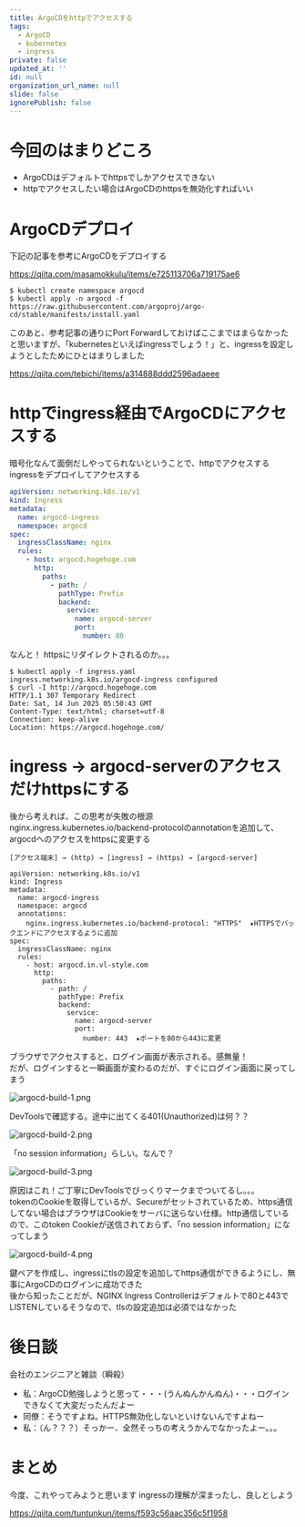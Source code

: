 ```yaml
---
title: ArgoCDをhttpでアクセスする
tags:
  - ArgoCD
  - kubernetes
  - ingress
private: false
updated_at: ''
id: null
organization_url_name: null
slide: false
ignorePublish: false
---
```

# 今回のはまりどころ
- ArgoCDはデフォルトでhttpsでしかアクセスできない
- httpでアクセスしたい場合はArgoCDのhttpsを無効化すればいい

# ArgoCDデプロイ

下記の記事を参考にArgoCDをデプロイする

https://qiita.com/masamokkulu/items/e725113706a719175ae6

```
$ kubectl create namespace argocd
$ kubectl apply -n argocd -f https://raw.githubusercontent.com/argoproj/argo-cd/stable/manifests/install.yaml
```

このあと、参考記事の通りにPort Forwardしておけばここまではまらなかったと思いますが、「kubernetesといえばingressでしょう！」と、ingressを設定しようとしたためにひとはまりしました

https://qiita.com/tebichi/items/a314888ddd2596adaeee

# httpでingress経由でArgoCDにアクセスする

暗号化なんて面倒だしやってられないということで、httpでアクセスするingressをデプロイしてアクセスする

```ingress.yaml
apiVersion: networking.k8s.io/v1
kind: Ingress
metadata:
  name: argocd-ingress
  namespace: argocd
spec:
  ingressClassName: nginx
  rules:
    - host: argocd.hogehoge.com
      http:
        paths:
          - path: /
            pathType: Prefix
            backend:
              service:
                name: argocd-server
                port:
                  number: 80
```

なんと！ httpsにリダイレクトされるのか。。。

```
$ kubectl apply -f ingress.yaml
ingress.networking.k8s.io/argocd-ingress configured
$ curl -I http://argocd.hogehoge.com
HTTP/1.1 307 Temporary Redirect
Date: Sat, 14 Jun 2025 05:50:43 GMT
Content-Type: text/html; charset=utf-8
Connection: keep-alive
Location: https://argocd.hogehoge.com/
```

# ingress → argocd-serverのアクセスだけhttpsにする

後から考えれば、この思考が失敗の根源  
nginx.ingress.kubernetes.io/backend-protocolのannotationを追加して、argocdへのアクセスをhttpsに変更する

```
[アクセス端末] → (http) → [ingress] → (https) → [argocd-server]
```

```
apiVersion: networking.k8s.io/v1
kind: Ingress
metadata:
  name: argocd-ingress
  namespace: argocd
  annotations:
    nginx.ingress.kubernetes.io/backend-protocol: "HTTPS"  ★HTTPSでバックエンドにアクセスするように追加
spec:
  ingressClassName: nginx
  rules:
    - host: argocd.in.vl-style.com
      http:
        paths:
          - path: /
            pathType: Prefix
            backend:
              service:
                name: argocd-server
                port:
                  number: 443  ★ポートを80から443に変更
```

ブラウザでアクセスすると、ログイン画面が表示される。感無量！  
だが、ログインすると一瞬画面が変わるのだが、すぐにログイン画面に戻ってしまう

![argocd-build-1.png](https://qiita-image-store.s3.ap-northeast-1.amazonaws.com/0/3761786/84aface8-3d2c-46b5-bb1b-b8fd6aee0813.png)

DevToolsで確認する。途中に出てくる401(Unauthorized)は何？？  

![argocd-build-2.png](https://qiita-image-store.s3.ap-northeast-1.amazonaws.com/0/3761786/c252ba98-c813-4705-8de9-f611ca3e157c.png)

「no session information」らしい。なんで？

![argocd-build-3.png](https://qiita-image-store.s3.ap-northeast-1.amazonaws.com/0/3761786/f14ccf2d-1bba-4319-8428-e63eaab6334c.png)

原因はこれ！ご丁寧にDevToolsでびっくりマークまでついてるし。。。  
tokenのCookieを取得しているが、Secureがセットされているため、https通信してない場合はブラウザはCookieをサーバに送らない仕様。http通信しているので、このtoken Cookieが送信されておらず、「no session information」になってしまう

![argocd-build-4.png](https://qiita-image-store.s3.ap-northeast-1.amazonaws.com/0/3761786/146df3ee-cbf4-435b-ad62-df69da3ed216.png)

鍵ペアを作成し、ingressにtlsの設定を追加してhttps通信ができるようにし、無事にArgoCDのログインに成功できた  
後から知ったことだが、NGINX Ingress Controllerはデフォルトで80と443でLISTENしているそうなので、tlsの設定追加は必須ではなかった

# 後日談

会社のエンジニアと雑談（瞬殺）  
- 私：ArgoCD勉強しようと思って・・・(うんぬんかんぬん)・・・ログインできなくて大変だったんだよー  
- 同僚：そうですよね。HTTPS無効化しないといけないんですよねー  
- 私：（ん？？？）そっかー、全然そっちの考えうかんでなかったよー。。。

# まとめ

今度、これやってみようと思います
ingressの理解が深まったし、良しとしよう

https://qiita.com/tuntunkun/items/f593c56aac356c5f1958
